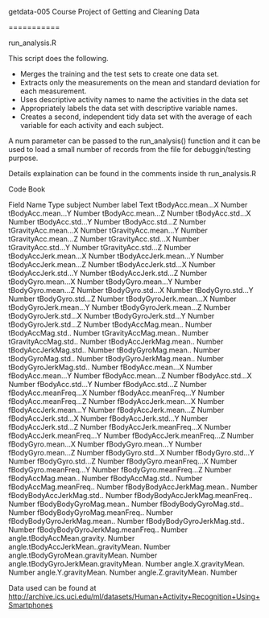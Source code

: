 getdata-005 Course Project of Getting and Cleaning Data

===========

run_analysis.R

This script does the following. 
* Merges the training and the test sets to create one data set.
* Extracts only the measurements on the mean and standard deviation for each measurement. 
* Uses descriptive activity names to name the activities in the data set
* Appropriately labels the data set with descriptive variable names. 
* Creates a second, independent tidy data set with the average of each variable for each activity and each subject. 

A num parameter can be passed to the run_analysis() function and it can be used to load a small number of records from the file for debuggin/testing purpose.

Details explaination can be found in the comments inside th run_analysis.R


Code Book

Field Name	Type
subject	Number
label	Text
tBodyAcc.mean...X	Number
tBodyAcc.mean...Y	Number
tBodyAcc.mean...Z	Number
tBodyAcc.std...X	Number
tBodyAcc.std...Y	Number
tBodyAcc.std...Z	Number
tGravityAcc.mean...X	Number
tGravityAcc.mean...Y	Number
tGravityAcc.mean...Z	Number
tGravityAcc.std...X	Number
tGravityAcc.std...Y	Number
tGravityAcc.std...Z	Number
tBodyAccJerk.mean...X	Number
tBodyAccJerk.mean...Y	Number
tBodyAccJerk.mean...Z	Number
tBodyAccJerk.std...X	Number
tBodyAccJerk.std...Y	Number
tBodyAccJerk.std...Z	Number
tBodyGyro.mean...X	Number
tBodyGyro.mean...Y	Number
tBodyGyro.mean...Z	Number
tBodyGyro.std...X	Number
tBodyGyro.std...Y	Number
tBodyGyro.std...Z	Number
tBodyGyroJerk.mean...X	Number
tBodyGyroJerk.mean...Y	Number
tBodyGyroJerk.mean...Z	Number
tBodyGyroJerk.std...X	Number
tBodyGyroJerk.std...Y	Number
tBodyGyroJerk.std...Z	Number
tBodyAccMag.mean..	Number
tBodyAccMag.std..	Number
tGravityAccMag.mean..	Number
tGravityAccMag.std..	Number
tBodyAccJerkMag.mean..	Number
tBodyAccJerkMag.std..	Number
tBodyGyroMag.mean..	Number
tBodyGyroMag.std..	Number
tBodyGyroJerkMag.mean..	Number
tBodyGyroJerkMag.std..	Number
fBodyAcc.mean...X	Number
fBodyAcc.mean...Y	Number
fBodyAcc.mean...Z	Number
fBodyAcc.std...X	Number
fBodyAcc.std...Y	Number
fBodyAcc.std...Z	Number
fBodyAcc.meanFreq...X	Number
fBodyAcc.meanFreq...Y	Number
fBodyAcc.meanFreq...Z	Number
fBodyAccJerk.mean...X	Number
fBodyAccJerk.mean...Y	Number
fBodyAccJerk.mean...Z	Number
fBodyAccJerk.std...X	Number
fBodyAccJerk.std...Y	Number
fBodyAccJerk.std...Z	Number
fBodyAccJerk.meanFreq...X	Number
fBodyAccJerk.meanFreq...Y	Number
fBodyAccJerk.meanFreq...Z	Number
fBodyGyro.mean...X	Number
fBodyGyro.mean...Y	Number
fBodyGyro.mean...Z	Number
fBodyGyro.std...X	Number
fBodyGyro.std...Y	Number
fBodyGyro.std...Z	Number
fBodyGyro.meanFreq...X	Number
fBodyGyro.meanFreq...Y	Number
fBodyGyro.meanFreq...Z	Number
fBodyAccMag.mean..	Number
fBodyAccMag.std..	Number
fBodyAccMag.meanFreq..	Number
fBodyBodyAccJerkMag.mean..	Number
fBodyBodyAccJerkMag.std..	Number
fBodyBodyAccJerkMag.meanFreq..	Number
fBodyBodyGyroMag.mean..	Number
fBodyBodyGyroMag.std..	Number
fBodyBodyGyroMag.meanFreq..	Number
fBodyBodyGyroJerkMag.mean..	Number
fBodyBodyGyroJerkMag.std..	Number
fBodyBodyGyroJerkMag.meanFreq..	Number
angle.tBodyAccMean.gravity.	Number
angle.tBodyAccJerkMean..gravityMean.	Number
angle.tBodyGyroMean.gravityMean.	Number
angle.tBodyGyroJerkMean.gravityMean.	Number
angle.X.gravityMean.	Number
angle.Y.gravityMean.	Number
angle.Z.gravityMean.	Number


Data used can be found at http://archive.ics.uci.edu/ml/datasets/Human+Activity+Recognition+Using+Smartphones
